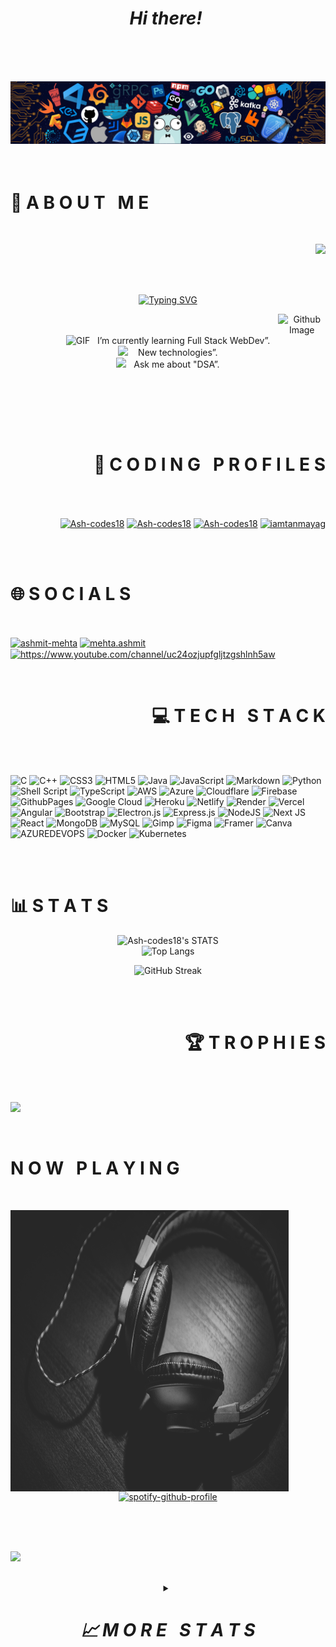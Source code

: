 <div align="center" width="50">

 
<h1><em>Hi there! </em><img src="https://slackmojis.com/emojis/8809-wave_hello/download" alt="" width=35 /></h1>
<br><br><br>


![Ashmit Mehta](https://github.com/divyansh956/divyansh956/blob/main/img/github.png)
<br><br><br>

<p ><h1 align="left"><strong>💫 A B O U T &nbsp; M E</h1></strong></p>
<br>
<div align="right">

![](https://visitcount.itsvg.in/api?id=ash-codes18&icon=1&color=10)

</div>
<br><br>


<a href="https://git.io/typing-svg"><img src="https://readme-typing-svg.demolab.com?font=Caveat&weight=600&size=60&duration=3500&pause=1200&center=true&vCenter=true&width=1080&height=100&color=f75c7e&lines=Hi!%2C+I'm+Ashmit;I'm+a+Developer+" alt="Typing SVG" /></a> </p>


<div align="center">
 <img width="15%" align="right" alt="Github Image" src="https://github.com/mananbansal2002/mananbansal2002/blob/main/images/linux_rounded.gif?raw=true"/>
<p align="center">
<br><br>
<img alt="GIF" src="https://github.com/mananbansal2002/mananbansal2002/blob/main/images/Developer.gif" width="25" /> &nbsp; I’m currently learning Full Stack WebDev”.<br>
<img src="https://github.com/mananbansal2002/mananbansal2002/blob/main/images/hyperkitty.gif?raw=true" width="20" />&nbsp;&nbsp;&nbsp; New technologies”. <br>
<img src="https://github.com/mananbansal2002/mananbansal2002/blob/main/images/message.gif?raw=true" width="25" />&nbsp;&nbsp; Ask me about "DSA”. 

<br><br>

</div>

</div>

<br><br>


<p ><h1 align="right"><strong>🔗 C O D I N G &nbsp; P R O F I L E S</h1></strong></p>
<br><br>                       

<!-- <a href="https://codeforces.com/profile/iamtanmayag" target="blank"><img align="center" src="https://raw.githubusercontent.com/rahuldkjain/github-profile-readme-generator/master/src/images/icons/Social/codeforces.svg" alt="iamtanmayag" height="50" width="50" /></a> -->

<div align="right" width="50">

<a href="https://leetcode.com/u/ashmit_mehta/" target="blank"><img align="center" src="https://raw.githubusercontent.com/rahuldkjain/github-profile-readme-generator/master/src/images/icons/Social/leet-code.svg" alt="Ash-codes18" height="50" width="50" /></a>
<a href="https://auth.geeksforgeeks.org/user/ashmit_mehta" target="blank"><img align="center" src="https://raw.githubusercontent.com/rahuldkjain/github-profile-readme-generator/master/src/images/icons/Social/geeks-for-geeks.svg" alt="Ash-codes18" height="50" width="50" /></a>
<a href="https://www.hackerrank.com/profile/rmehta_rahul2" target="blank"><img align="center" src="https://cdn.iconscout.com/icon/free/png-512/free-hackerrank-3521478-2944922.png?f=webp&w=256" alt="Ash-codes18" height="50" width="50" /></a>
<a href="https://www.codingninjas.com/codestudio/profile/ashmitmehta" target="blank"><img align="center" src="https://encrypted-tbn0.gstatic.com/images?q=tbn:ANd9GcTIIfWq3gQ_njMihHEN9FAPRRiPqftzlfKJjg&usqp=CAU" alt="iamtanmayag" height="50" width="50" /></a>

</div>

<br><br>


<p ><h1 align="left"><strong>🌐 S O C I A L S </h1></strong></p>
<br>

<a href="https://linkedin.com/in/ashmit-mehta" target="blank"><img align="center" src="https://raw.githubusercontent.com/rahuldkjain/github-profile-readme-generator/master/src/images/icons/Social/linked-in-alt.svg" alt="ashmit-mehta" height="30" width="40" /></a>
<a href="https://instagram.com/mehta.ashmit" target="blank"><img align="center" src="https://raw.githubusercontent.com/rahuldkjain/github-profile-readme-generator/master/src/images/icons/Social/instagram.svg" alt="mehta.ashmit" height="30" width="40" /></a>
<a href="https://www.youtube.com/@ashmit_mehta" target="blank"><img align="center" src="https://raw.githubusercontent.com/rahuldkjain/github-profile-readme-generator/master/src/images/icons/Social/youtube.svg" alt="https://www.youtube.com/channel/uc24ozjupfgljtzgshlnh5aw" height="30" width="40" /></a>

<br>
 
<!-- <img src="https://github.com/divyansh956/divyansh956/blob/main/img/dev-working_rounded.gif?raw=true" href="https://github.com/divyansh956" alt="CoDiNg RocKs"  width="60%"/>  -->

<p ><h1 align="right"><strong>💻 T E C H &nbsp; S T A C K </h1></strong></p>
<br><br>

![C](https://img.shields.io/badge/c-%2300599C.svg?style=for-the-badge&logo=c&logoColor=white) ![C++](https://img.shields.io/badge/c++-%2300599C.svg?style=for-the-badge&logo=c%2B%2B&logoColor=white) ![CSS3](https://img.shields.io/badge/css3-%231572B6.svg?style=for-the-badge&logo=css3&logoColor=white) ![HTML5](https://img.shields.io/badge/html5-%23E34F26.svg?style=for-the-badge&logo=html5&logoColor=white) ![Java](https://img.shields.io/badge/java-%23ED8B00.svg?style=for-the-badge&logo=openjdk&logoColor=white) ![JavaScript](https://img.shields.io/badge/javascript-%23323330.svg?style=for-the-badge&logo=javascript&logoColor=%23F7DF1E) ![Markdown](https://img.shields.io/badge/markdown-%23000000.svg?style=for-the-badge&logo=markdown&logoColor=white) ![Python](https://img.shields.io/badge/python-3670A0?style=for-the-badge&logo=python&logoColor=ffdd54) ![Shell Script](https://img.shields.io/badge/shell_script-%23121011.svg?style=for-the-badge&logo=gnu-bash&logoColor=white) ![TypeScript](https://img.shields.io/badge/typescript-%23007ACC.svg?style=for-the-badge&logo=typescript&logoColor=white) ![AWS](https://img.shields.io/badge/AWS-%23FF9900.svg?style=for-the-badge&logo=amazon-aws&logoColor=white) ![Azure](https://img.shields.io/badge/azure-%230072C6.svg?style=for-the-badge&logo=microsoftazure&logoColor=white) ![Cloudflare](https://img.shields.io/badge/Cloudflare-F38020?style=for-the-badge&logo=Cloudflare&logoColor=white) ![Firebase](https://img.shields.io/badge/firebase-%23039BE5.svg?style=for-the-badge&logo=firebase) ![GithubPages](https://img.shields.io/badge/github%20pages-121013?style=for-the-badge&logo=github&logoColor=white) ![Google Cloud](https://img.shields.io/badge/GoogleCloud-%234285F4.svg?style=for-the-badge&logo=google-cloud&logoColor=white) ![Heroku](https://img.shields.io/badge/heroku-%23430098.svg?style=for-the-badge&logo=heroku&logoColor=white) ![Netlify](https://img.shields.io/badge/netlify-%23000000.svg?style=for-the-badge&logo=netlify&logoColor=#00C7B7) ![Render](https://img.shields.io/badge/Render-%46E3B7.svg?style=for-the-badge&logo=render&logoColor=white) ![Vercel](https://img.shields.io/badge/vercel-%23000000.svg?style=for-the-badge&logo=vercel&logoColor=white) ![Angular](https://img.shields.io/badge/angular-%23DD0031.svg?style=for-the-badge&logo=angular&logoColor=white) ![Bootstrap](https://img.shields.io/badge/bootstrap-%238511FA.svg?style=for-the-badge&logo=bootstrap&logoColor=white) ![Electron.js](https://img.shields.io/badge/Electron-191970?style=for-the-badge&logo=Electron&logoColor=white) ![Express.js](https://img.shields.io/badge/express.js-%23404d59.svg?style=for-the-badge&logo=express&logoColor=%2361DAFB) ![NodeJS](https://img.shields.io/badge/node.js-6DA55F?style=for-the-badge&logo=node.js&logoColor=white) ![Next JS](https://img.shields.io/badge/Next-black?style=for-the-badge&logo=next.js&logoColor=white) ![React](https://img.shields.io/badge/react-%2320232a.svg?style=for-the-badge&logo=react&logoColor=%2361DAFB) ![MongoDB](https://img.shields.io/badge/MongoDB-%234ea94b.svg?style=for-the-badge&logo=mongodb&logoColor=white) ![MySQL](https://img.shields.io/badge/mysql-%2300000f.svg?style=for-the-badge&logo=mysql&logoColor=white) ![Gimp](https://img.shields.io/badge/Gimp-657D8B?style=for-the-badge&logo=gimp&logoColor=FFFFFF) ![Figma](https://img.shields.io/badge/figma-%23F24E1E.svg?style=for-the-badge&logo=figma&logoColor=white) ![Framer](https://img.shields.io/badge/Framer-black?style=for-the-badge&logo=framer&logoColor=blue) ![Canva](https://img.shields.io/badge/Canva-%2300C4CC.svg?style=for-the-badge&logo=Canva&logoColor=white) ![AZUREDEVOPS](https://img.shields.io/badge/azuredevops-0078D7.svg?style=for-the-badge&logo=azuredevops&logoColor=white&color=%230078D7) ![Docker](https://img.shields.io/badge/docker-%230db7ed.svg?style=for-the-badge&logo=docker&logoColor=white) ![Kubernetes](https://img.shields.io/badge/kubernetes-%23326ce5.svg?style=for-the-badge&logo=kubernetes&logoColor=white)

<br><br>


<p><h1><strong>📊 S T A T S</strong> </h1></p>
<div align="center">

	
![Ash-codes18's STATS](https://github-readme-stats.vercel.app/api?username=Ash-codes18&show_icons=true&theme=dracula&count_private=true&hide_border=true)	
![Top Langs](https://github-readme-stats.vercel.app/api/top-langs/?username=Ash-codes18&theme=dracula&langs_count=9&hide_border=true&show_icons=true)
	
	
![GitHub Streak](https://streak-stats.demolab.com/?user=Ash-codes18&theme=monokai-metallian&hide_border=true&show_icons=true)
</div>
<br>
<br>


<p><h1 align="right"> <strong>🏆 T R O P H I E S</strong></h1>
<br><br>

![](https://github-profile-trophy.vercel.app/?username=ash-codes18&theme=dracula&no-frame=true&no-bg=false&margin-w=4)


<br>
<p ><h1 align="left"><strong>N O W &nbsp; P L A Y I N G</h1></strong></p>
<br>
<p align="left" >
<div align="center">

<img src="https://github.com/Ash-codes18/Ash-codes18/blob/main/images/head-phones.jpeg" align="left" width="445" height="450">

[![spotify-github-profile](https://spotify-github-profile.kittinanx.com/api/view?uid=qgud5fpnqqswx4pfad4e032i7&cover_image=true&theme=default&show_offline=false&background_color=121212)](https://github.com/kittinan/spotify-github-profile)

</div>
<br><br><br>


![](https://user-images.githubusercontent.com/73097560/115834477-dbab4500-a447-11eb-908a-139a6edaec5c.gif)

<br>
  
<div align="center">  
<details>
   <summary><h1><strong><em>📈 M O R E &nbsp; S T A T S</strong></em></h1></summary>
<br><br><br>

<a  href="https://github.com/ash-codes18">

<img width= "30%" src="http://github-profile-summary-cards.vercel.app/api/cards/repos-per-language?username=ash-codes18&theme=dracula"/>
<img width="30%" src="http://github-profile-summary-cards.vercel.app/api/cards/most-commit-language?username=ash-codes18&theme=dracula"/>
<img width="30%" src="http://github-profile-summary-cards.vercel.app/api/cards/stats?username=ash-codes18&theme=dracula"/>
</a>
<img align="center" src="http://github-profile-summary-cards.vercel.app/api/cards/profile-details?username=ash-codes18&theme=dracula" >
<br><br>

<div align="left">

<!--START_SECTION:waka-->
![Code Time](http://img.shields.io/badge/Code%20Time-1%2C548%20hrs%2053%20mins-blue)

![Profile Views](http://img.shields.io/badge/Profile%20Views-0-blue)

![Lines of code](https://img.shields.io/badge/From%20Hello%20World%20I%27ve%20Written-4.8%20million%20lines%20of%20code-blue)

**🐱 My GitHub Data** 

> 📦 1.6 MB Used in GitHub's Storage 
 > 
> 🏆 164 Contributions in the Year 2025
 > 
> 🚫 Not Opted to Hire
 > 
> 📜 71 Public Repositories 
 > 
> 🔑 12 Private Repositories 
 > 
**I'm an Early 🐤** 

```text
🌞 Morning                942 commits         ██████░░░░░░░░░░░░░░░░░░░   25.57 % 
🌆 Daytime                1012 commits        ███████░░░░░░░░░░░░░░░░░░   27.47 % 
🌃 Evening                1555 commits        ███████████░░░░░░░░░░░░░░   42.21 % 
🌙 Night                  175 commits         █░░░░░░░░░░░░░░░░░░░░░░░░   04.75 % 
```
📅 **I'm Most Productive on Sunday** 

```text
Monday                   451 commits         ███░░░░░░░░░░░░░░░░░░░░░░   12.24 % 
Tuesday                  547 commits         ████░░░░░░░░░░░░░░░░░░░░░   14.85 % 
Wednesday                463 commits         ███░░░░░░░░░░░░░░░░░░░░░░   12.57 % 
Thursday                 443 commits         ███░░░░░░░░░░░░░░░░░░░░░░   12.02 % 
Friday                   457 commits         ███░░░░░░░░░░░░░░░░░░░░░░   12.40 % 
Saturday                 562 commits         ████░░░░░░░░░░░░░░░░░░░░░   15.26 % 
Sunday                   761 commits         █████░░░░░░░░░░░░░░░░░░░░   20.66 % 
```


📊 **This Week I Spent My Time On** 

```text
🕑︎ Time Zone: Asia/Kolkata

💬 Programming Languages: 
No Activity Tracked This Week

💻 Operating System: 
No Activity Tracked This Week
```

**I Mostly Code in JavaScript** 

```text
JavaScript               13 repos            ██████░░░░░░░░░░░░░░░░░░░   25.49 % 
C++                      6 repos             ███░░░░░░░░░░░░░░░░░░░░░░   11.76 % 
TypeScript               4 repos             ██░░░░░░░░░░░░░░░░░░░░░░░   07.84 % 
Java                     1 repo              ░░░░░░░░░░░░░░░░░░░░░░░░░   01.96 % 
EJS                      1 repo              ░░░░░░░░░░░░░░░░░░░░░░░░░   01.96 % 
```




 Last Updated on 23/09/2025 16:29:16 UTC
<!--END_SECTION:waka-->

</div>

</details>

</div>





